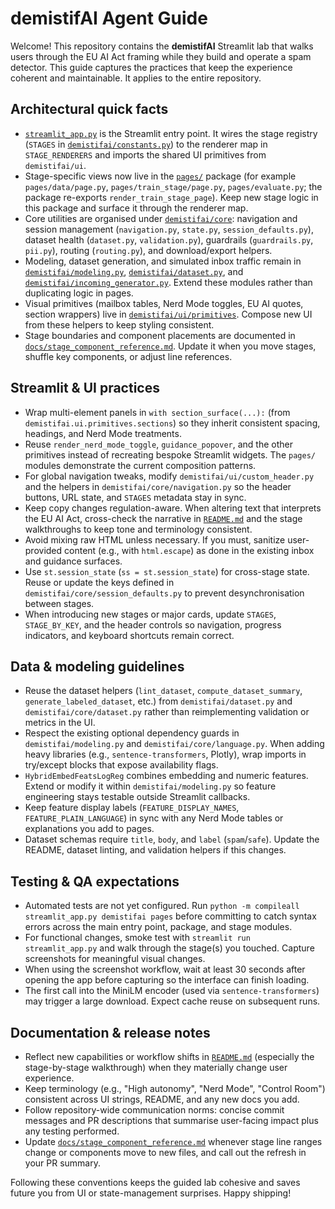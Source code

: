 # demistifAI Agent Guide

Welcome! This repository contains the **demistifAI** Streamlit lab that walks users through the EU AI Act framing while they build and operate a spam detector. This guide captures the practices that keep the experience coherent and maintainable. It applies to the entire repository.

## Architectural quick facts
- [`streamlit_app.py`](./streamlit_app.py) is the Streamlit entry point. It wires the stage registry (`STAGES` in [`demistifai/constants.py`](./demistifai/constants.py)) to the renderer map in `STAGE_RENDERERS` and imports the shared UI primitives from `demistifai/ui`.
- Stage-specific views now live in the [`pages/`](./pages) package (for example `pages/data/page.py`, `pages/train_stage/page.py`, `pages/evaluate.py`; the package re-exports `render_train_stage_page`). Keep new stage logic in this package and surface it through the renderer map.
- Core utilities are organised under [`demistifai/core`](./demistifai/core): navigation and session management (`navigation.py`, `state.py`, `session_defaults.py`), dataset health (`dataset.py`, `validation.py`), guardrails (`guardrails.py`, `pii.py`), routing (`routing.py`), and download/export helpers.
- Modeling, dataset generation, and simulated inbox traffic remain in [`demistifai/modeling.py`](./demistifai/modeling.py), [`demistifai/dataset.py`](./demistifai/dataset.py), and [`demistifai/incoming_generator.py`](./demistifai/incoming_generator.py). Extend these modules rather than duplicating logic in pages.
- Visual primitives (mailbox tables, Nerd Mode toggles, EU AI quotes, section wrappers) live in [`demistifai/ui/primitives`](./demistifai/ui/primitives). Compose new UI from these helpers to keep styling consistent.
- Stage boundaries and component placements are documented in [`docs/stage_component_reference.md`](./docs/stage_component_reference.md). Update it when you move stages, shuffle key components, or adjust line references.

## Streamlit & UI practices
- Wrap multi-element panels in `with section_surface(...):` (from `demistifai.ui.primitives.sections`) so they inherit consistent spacing, headings, and Nerd Mode treatments.
- Reuse `render_nerd_mode_toggle`, `guidance_popover`, and the other primitives instead of recreating bespoke Streamlit widgets. The `pages/` modules demonstrate the current composition patterns.
- For global navigation tweaks, modify `demistifai/ui/custom_header.py` and the helpers in `demistifai/core/navigation.py` so the header buttons, URL state, and `STAGES` metadata stay in sync.
- Keep copy changes regulation-aware. When altering text that interprets the EU AI Act, cross-check the narrative in [`README.md`](./README.md) and the stage walkthroughs to keep tone and terminology consistent.
- Avoid mixing raw HTML unless necessary. If you must, sanitize user-provided content (e.g., with `html.escape`) as done in the existing inbox and guidance surfaces.
- Use `st.session_state` (`ss = st.session_state`) for cross-stage state. Reuse or update the keys defined in `demistifai/core/session_defaults.py` to prevent desynchronisation between stages.
- When introducing new stages or major cards, update `STAGES`, `STAGE_BY_KEY`, and the header controls so navigation, progress indicators, and keyboard shortcuts remain correct.

## Data & modeling guidelines
- Reuse the dataset helpers (`lint_dataset`, `compute_dataset_summary`, `generate_labeled_dataset`, etc.) from `demistifai/dataset.py` and `demistifai/core/dataset.py` rather than reimplementing validation or metrics in the UI.
- Respect the existing optional dependency guards in `demistifai/modeling.py` and `demistifai/core/language.py`. When adding heavy libraries (e.g., `sentence-transformers`, Plotly), wrap imports in try/except blocks that expose availability flags.
- `HybridEmbedFeatsLogReg` combines embedding and numeric features. Extend or modify it within `demistifai/modeling.py` so feature engineering stays testable outside Streamlit callbacks.
- Keep feature display labels (`FEATURE_DISPLAY_NAMES`, `FEATURE_PLAIN_LANGUAGE`) in sync with any Nerd Mode tables or explanations you add to pages.
- Dataset schemas require `title`, `body`, and `label` (`spam`/`safe`). Update the README, dataset linting, and validation helpers if this changes.

## Testing & QA expectations
- Automated tests are not yet configured. Run `python -m compileall streamlit_app.py demistifai pages` before committing to catch syntax errors across the main entry point, package, and stage modules.
- For functional changes, smoke test with `streamlit run streamlit_app.py` and walk through the stage(s) you touched. Capture screenshots for meaningful visual changes.
- When using the screenshot workflow, wait at least 30 seconds after opening the app before capturing so the interface can finish loading.
- The first call into the MiniLM encoder (used via `sentence-transformers`) may trigger a large download. Expect cache reuse on subsequent runs.

## Documentation & release notes
- Reflect new capabilities or workflow shifts in [`README.md`](./README.md) (especially the stage-by-stage walkthrough) when they materially change user experience.
- Keep terminology (e.g., "High autonomy", "Nerd Mode", "Control Room") consistent across UI strings, README, and any new docs you add.
- Follow repository-wide communication norms: concise commit messages and PR descriptions that summarise user-facing impact plus any testing performed.
- Update [`docs/stage_component_reference.md`](./docs/stage_component_reference.md) whenever stage line ranges change or components move to new files, and call out the refresh in your PR summary.

Following these conventions keeps the guided lab cohesive and saves future you from UI or state-management surprises. Happy shipping!
